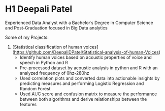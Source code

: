 # H1 Deepali Patel


Experienced Data Analyst with a Bachelor’s Degree in Computer Science and Post-Graduation focused in Big Data analytics

Some of my Projects:

1. [Statistical classification of human voices] (https://github.com/DeepaliDPatel/Statistical-analysis-of-human-Voices)
   - Identify human voices based on acoustic properties of voice and speech in Python and R
   - Pre-processed dataset by acoustic analysis in python and R with an analyzed frequency of 0hz-280hz
   - Used correlation plots and converted data into actionable insights by predicting measures and performing
     Logistic Regression and Random Forest
   - Used AUC score and confusion matrix to measure the performance between both algorithms and derive
     relationships between the features
